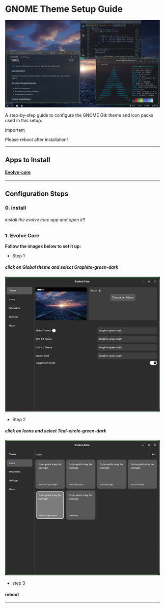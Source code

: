 # GNOME Theme Setup Guide

![Gf-DE-v0-8-GNOME.gif](banner.png)

A step-by-step guide to configure the GNOME Gtk theme and icon packs used in this setup.

> [!IMPORTANT]
> Please reboot after installation!

---

## Apps to Install

#### [Evolve-core](https://mattjakeman.com/apps/extension-manager)
---

## Configuration Steps
### 0. install
###### install the evolve core app and open it!!
### 1. Evolve Core 

**Follow the images below to set it up:**

- Step 1  
##### click on Global theme and select **Graphite-green-dark**
  ![Step-1](guide-assets/evolvecore-1.png)
- Step 2  
##### click on Icons and select **Teal-circle-green-dark**
  ![Step-2](guide-assets/evolvecore-2.png)
- step 3
#### reboot
---
